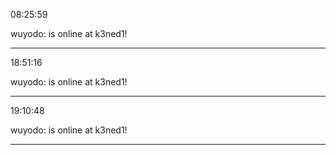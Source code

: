 08:25:59

wuyodo: is online at k3ned1!

---

18:51:16

wuyodo: is online at k3ned1!

---

19:10:48

wuyodo: is online at k3ned1!

---

